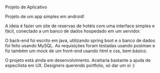 Projeto de Aplicativo
 
Projeto de um app simples em android!

A ideia é fazer um site de reservas de hotéis com uma interface simples e fácil, conectado a um banco de dados hospedado em um servidor. 

O back-end foi escrito em java, utilizando spring boot e o banco de dados foi feito usando MySQL. As requisições foram testadas usando postman e fiz também um mock de um front-end usando html e css, bem básico.

O projeto está ainda em desenvolvimento. Aceitaria bastante a ajuda de especilista em UX. Designers querendo portfolio, só dar um oi :)
